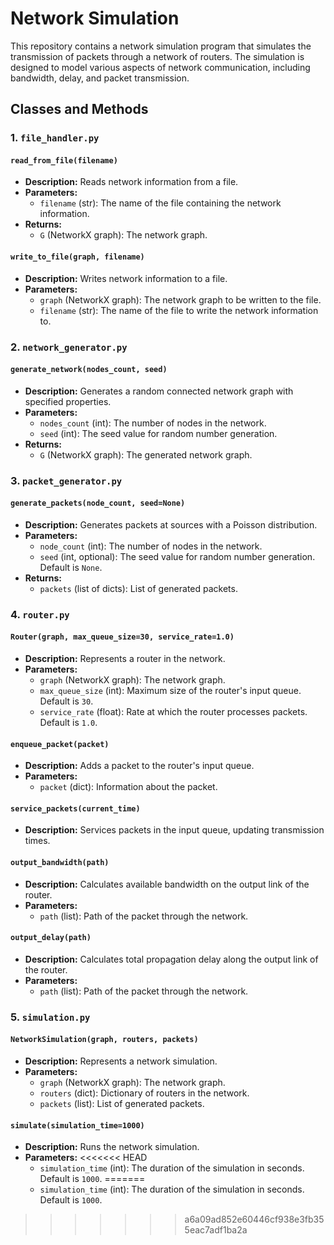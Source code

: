 # Network Simulation

This repository contains a network simulation program that simulates the transmission of packets through a network of routers. The simulation is designed to model various aspects of network communication, including bandwidth, delay, and packet transmission.

## Classes and Methods

### 1. `file_handler.py`

#### `read_from_file(filename)`

- **Description:** Reads network information from a file.
- **Parameters:**
  - `filename` (str): The name of the file containing the network information.
- **Returns:**
  - `G` (NetworkX graph): The network graph.

#### `write_to_file(graph, filename)`

- **Description:** Writes network information to a file.
- **Parameters:**
  - `graph` (NetworkX graph): The network graph to be written to the file.
  - `filename` (str): The name of the file to write the network information to.

### 2. `network_generator.py`

#### `generate_network(nodes_count, seed)`

- **Description:** Generates a random connected network graph with specified properties.
- **Parameters:**
  - `nodes_count` (int): The number of nodes in the network.
  - `seed` (int): The seed value for random number generation.
- **Returns:**
  - `G` (NetworkX graph): The generated network graph.

### 3. `packet_generator.py`

#### `generate_packets(node_count, seed=None)`

- **Description:** Generates packets at sources with a Poisson distribution.
- **Parameters:**
  - `node_count` (int): The number of nodes in the network.
  - `seed` (int, optional): The seed value for random number generation. Default is `None`.
- **Returns:**
  - `packets` (list of dicts): List of generated packets.

### 4. `router.py`

#### `Router(graph, max_queue_size=30, service_rate=1.0)`

- **Description:** Represents a router in the network.
- **Parameters:**
  - `graph` (NetworkX graph): The network graph.
  - `max_queue_size` (int): Maximum size of the router's input queue. Default is `30`.
  - `service_rate` (float): Rate at which the router processes packets. Default is `1.0`.

#### `enqueue_packet(packet)`

- **Description:** Adds a packet to the router's input queue.
- **Parameters:**
  - `packet` (dict): Information about the packet.

#### `service_packets(current_time)`

- **Description:** Services packets in the input queue, updating transmission times.

#### `output_bandwidth(path)`

- **Description:** Calculates available bandwidth on the output link of the router.
- **Parameters:**
  - `path` (list): Path of the packet through the network.

#### `output_delay(path)`

- **Description:** Calculates total propagation delay along the output link of the router.
- **Parameters:**
  - `path` (list): Path of the packet through the network.

### 5. `simulation.py`

#### `NetworkSimulation(graph, routers, packets)`

- **Description:** Represents a network simulation.
- **Parameters:**
  - `graph` (NetworkX graph): The network graph.
  - `routers` (dict): Dictionary of routers in the network.
  - `packets` (list): List of generated packets.

#### `simulate(simulation_time=1000)`

- **Description:** Runs the network simulation.
- **Parameters:**
<<<<<<< HEAD
  - `simulation_time` (int): The duration of the simulation in seconds. Default is `1000`.
=======
  - `simulation_time` (int): The duration of the simulation in seconds. Default is `1000`.
>>>>>>> a6a09ad852e60446cf938e3fb355eac7adf1ba2a
